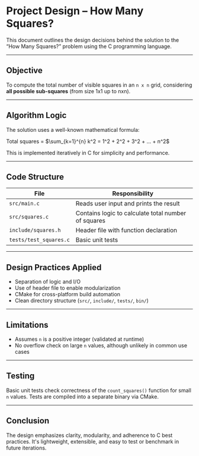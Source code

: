 # Project Design – How Many Squares?

This document outlines the design decisions behind the solution to the “How Many Squares?” problem using the C programming language.

---

## Objective

To compute the total number of visible squares in an `n x n` grid, considering **all possible sub-squares** (from size 1x1 up to nxn).

---

## Algorithm Logic

The solution uses a well-known mathematical formula:


Total squares = $\sum_{k=1}^{n} k^2 = 1^2 + 2^2 + 3^2 + ... + n^2$


This is implemented iteratively in C for simplicity and performance.

---

## Code Structure

| File                    | Responsibility                                             |
|-------------------------|-------------------------------------------------------------|
| `src/main.c`            | Reads user input and prints the result                     |
| `src/squares.c`         | Contains logic to calculate total number of squares        |
| `include/squares.h`     | Header file with function declaration                      |
| `tests/test_squares.c`  | Basic unit tests                           |

---

## Design Practices Applied

- Separation of logic and I/O
- Use of header file to enable modularization
- CMake for cross-platform build automation
- Clean directory structure (`src/`, `include/`, `tests/`, `bin/`)

---

## Limitations

- Assumes `n` is a positive integer (validated at runtime)
- No overflow check on large `n` values, although unlikely in common use cases

---

## Testing

Basic unit tests check correctness of the `count_squares()` function for small `n` values. Tests are compiled into a separate binary via CMake.

---

## Conclusion

The design emphasizes clarity, modularity, and adherence to C best practices. It's lightweight, extensible, and easy to test or benchmark in future iterations.
